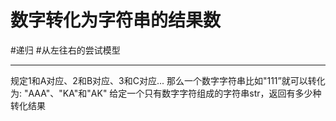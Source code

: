 # 数字转化为字符串的结果数

#递归 
#从左往右的尝试模型


---

规定1和A对应、2和B对应、3和C对应...
那么一个数字字符串比如"111”就可以转化为:
"AAA"、"KA"和"AK"
给定一个只有数字字符组成的字符串str，返回有多少种转化结果 

